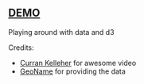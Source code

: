 ## [DEMO](http://sunakujira1.github.io/d3_colored_map/)
Playing around with data and d3

Credits:
* [Curran Kelleher](https://www.youtube.com/watch?v=8jvoTV54nXw) for awesome video
* [GeoName](http://download.geonames.org/export/dump/) for providing the data

